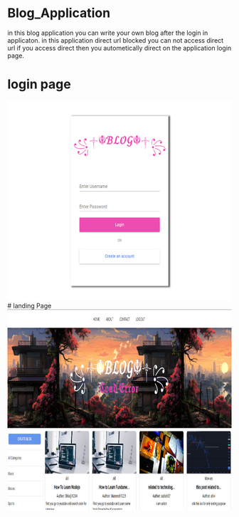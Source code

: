 # Blog_Application

in this blog application you can write your own blog after the login in applicaton.
in this application direct url blocked you can not access direct url if you access direct then you autometically direct on the application login page.


# login page
<img width="100%;" height="450px" src="https://github.com/Shiva6317/Blog_Application/blob/main/Screenshot%202023-08-31%20121920.png?raw=true"/>
# landing Page
<img width="100%;" height="450px" src="https://github.com/Shiva6317/Blog_Application/blob/main/Screenshot%202023-08-31%20122258.png?raw=true"/>

